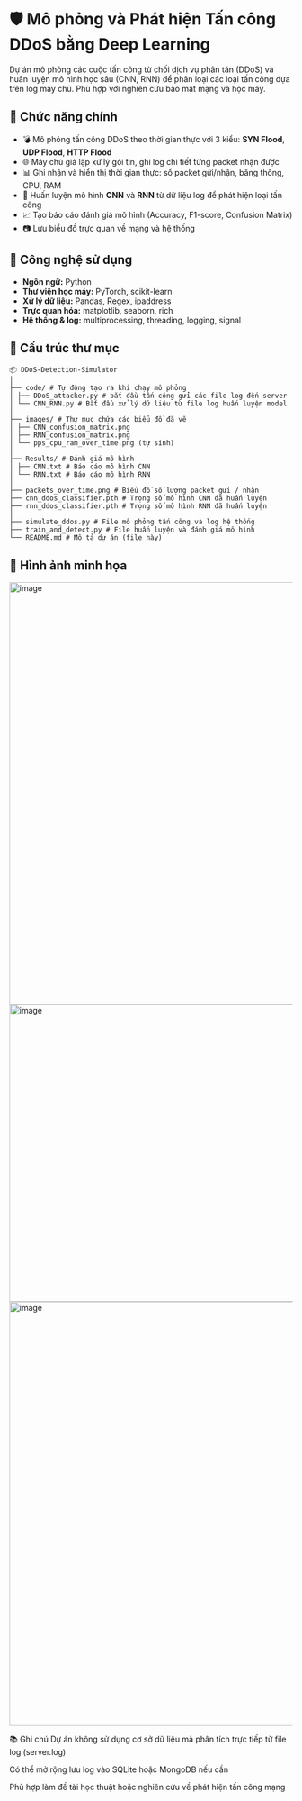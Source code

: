 # 🛡️ Mô phỏng và Phát hiện Tấn công DDoS bằng Deep Learning

Dự án mô phỏng các cuộc tấn công từ chối dịch vụ phân tán (DDoS) và huấn luyện mô hình học sâu (CNN, RNN) để phân loại các loại tấn công dựa trên log máy chủ. Phù hợp với nghiên cứu bảo mật mạng và học máy.

## 🚀 Chức năng chính

- 💣 Mô phỏng tấn công DDoS theo thời gian thực với 3 kiểu: **SYN Flood**, **UDP Flood**, **HTTP Flood**
- 🌐 Máy chủ giả lập xử lý gói tin, ghi log chi tiết từng packet nhận được
- 📊 Ghi nhận và hiển thị thời gian thực: số packet gửi/nhận, băng thông, CPU, RAM
- 🧠 Huấn luyện mô hình **CNN** và **RNN** từ dữ liệu log để phát hiện loại tấn công
- 📈 Tạo báo cáo đánh giá mô hình (Accuracy, F1-score, Confusion Matrix)
- 📷 Lưu biểu đồ trực quan về mạng và hệ thống

## 🧪 Công nghệ sử dụng

- **Ngôn ngữ:** Python
- **Thư viện học máy:** PyTorch, scikit-learn
- **Xử lý dữ liệu:** Pandas, Regex, ipaddress
- **Trực quan hóa:** matplotlib, seaborn, rich
- **Hệ thống & log:** multiprocessing, threading, logging, signal

## 📂 Cấu trúc thư mục
```plaintext
📦 DDoS-Detection-Simulator
│
├── code/ # Tự động tạo ra khi chạy mô phỏng
│ ├── DDoS_attacker.py # bắt đầu tấn công gửi các file log đến server
│ └── CNN_RNN.py # Bắt đầu xử lý dữ liệu từ file log huấn luyện model 
│
├── images/ # Thư mục chứa các biểu đồ đã vẽ
│ ├── CNN_confusion_matrix.png
│ ├── RNN_confusion_matrix.png
│ └── pps_cpu_ram_over_time.png (tự sinh)
│
├── Results/ # Đánh giá mô hình
│ ├── CNN.txt # Báo cáo mô hình CNN
│ └── RNN.txt # Báo cáo mô hình RNN
│
├── packets_over_time.png # Biểu đồ số lượng packet gửi / nhận
├── cnn_ddos_classifier.pth # Trọng số mô hình CNN đã huấn luyện
├── rnn_ddos_classifier.pth # Trọng số mô hình RNN đã huấn luyện
│
├── simulate_ddos.py # File mô phỏng tấn công và log hệ thống
├── train_and_detect.py # File huấn luyện và đánh giá mô hình
└── README.md # Mô tả dự án (file này)
```

## 📸 Hình ảnh minh họa
<img width="1256" height="750" alt="image" src="https://github.com/user-attachments/assets/84251fed-6018-4a12-82d2-c9ecde9f221e" />
<img width="880" height="528" alt="image" src="https://github.com/user-attachments/assets/4bfbc647-4898-43e5-889f-8aac5b6d74df" />
<img width="913" height="753" alt="image" src="https://github.com/user-attachments/assets/01df3022-d9a5-4940-a666-7262be850d27" />


📚 Ghi chú
Dự án không sử dụng cơ sở dữ liệu mà phân tích trực tiếp từ file log (server.log)

Có thể mở rộng lưu log vào SQLite hoặc MongoDB nếu cần

Phù hợp làm đề tài học thuật hoặc nghiên cứu về phát hiện tấn công mạng
